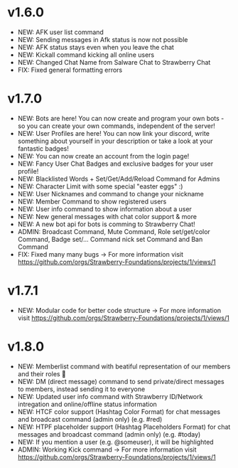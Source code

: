 # v1.6.0
- NEW: AFK user list command
- NEW: Sending messages in Afk status is now not possible
- NEW: AFK status stays even when you leave the chat
- NEW: Kickall command kicking all online users
- NEW: Changed Chat Name from Salware Chat to Strawberry Chat
- FIX: Fixed general formatting errors

# v1.7.0
- NEW: Bots are here!
       You can now create and program your own bots - so
       you can create your own commands, independent of the server! 
- NEW: User Profiles are here! You can now link your discord, write something 
       about yourself in your description or take a look at your fantastic badges!
- NEW: You can now create an account from the login page!
- NEW: Fancy User Chat Badges and exclusive badges for your user profile!
- NEW: Blacklisted Words + Set/Get/Add/Reload Command for Admins
- NEW: Character Limit with some special "easter eggs" :)
- NEW: User Nicknames and command to change your nickname
- NEW: Member Command to show registered users
- NEW: User info command to show information about a user
- NEW: New general messages with chat color support & more
- NEW: A new bot api for bots is comming to Strawberry Chat!
- ADMIN: Broadcast Command, Mute Command, Role set/get/color Command, Badge set/... Command nick set Command and Ban Command
- FIX: Fixed many many bugs
-> For more information visit https://github.com/orgs/Strawberry-Foundations/projects/1/views/1

# v1.7.1
- NEW: Modular code for better code structure
-> For more information visit https://github.com/orgs/Strawberry-Foundations/projects/1/views/1

# v1.8.0
- NEW: Memberlist command with beatiful representation of our members and their roles 🌟
- NEW: DM (direct message) command to send private/direct messages to members, instead sending it to everyone
- NEW: Updated user info command with Strawberry ID/Network intregation and online/offline status information
- NEW: HTCF color support (Hashtag Color Format) for chat messages and broadcast command (admin only) (e.g. #red)
- NEW: HTPF placeholder support (Hashtag Placeholders Format) for chat messages and broadcast command (admin only) (e.g. #today)
- NEW: If you mention a user (e.g. @someuser), it will be highlighted
- ADMIN: Working Kick command
-> For more information visit https://github.com/orgs/Strawberry-Foundations/projects/1/views/1